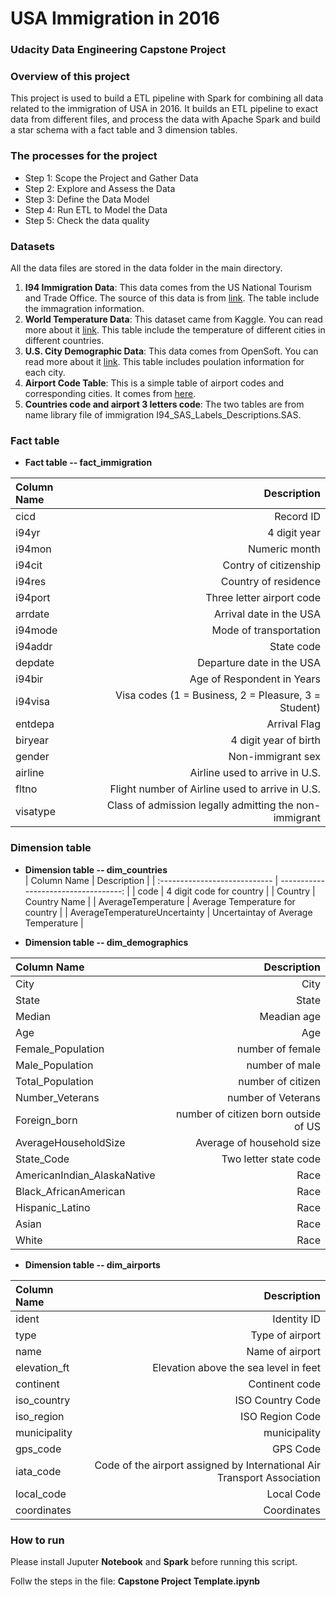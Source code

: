 # USA Immigration in 2016
### Udacity Data Engineering Capstone Project


### Overview of this project  
This project is used to build a ETL pipeline with Spark for combining all data related to the immigration of USA in 2016. It builds an ETL pipeline to exact data from different files, and process the data with Apache Spark and build a star schema with a fact table and 3 dimension tables.

### The processes for the project
* Step 1: Scope the Project and Gather Data
* Step 2: Explore and Assess the Data
* Step 3: Define the Data Model
* Step 4: Run ETL to Model the Data
* Step 5: Check the data quality  

### Datasets
All the data files are stored in the data folder in the main directory.

1. **I94 Immigration Data**: This data comes from the US National Tourism and Trade Office. The source of this data is from [link](https://travel.trade.gov/research/reports/i94/historical/2016.html). The table include the immagration information.   
2. **World Temperature Data**: This dataset came from Kaggle. You can read more about it [link](https://www.kaggle.com/berkeleyearth/climate-change-earth-surface-temperature-data). This table include the temperature of different cities in different countries.  
3. **U.S. City Demographic Data**: This data comes from OpenSoft. You can read more about it [link](https://public.opendatasoft.com/explore/dataset/us-cities-demographics/export/). This table includes poulation information for each city.  
4. **Airport Code Table**: This is a simple table of airport codes and corresponding cities. It comes from [here](https://datahub.io/core/airport-codes#data).  
5. **Countries code and airport 3 letters code**: The two tables are from name library file of immigration I94_SAS_Labels_Descriptions.SAS.    

### Fact table

- **Fact table -- fact_immigration**

| Column Name   | Description                                            |
| :------------ | -----------------------------------------------------: |
| cicd          | Record ID                                              |
| i94yr         | 4 digit year                                           |
| i94mon        | Numeric month                                          |
| i94cit        | Contry of citizenship                                  |
| i94res        | Country of residence                                   |
| i94port       | Three letter airport code                              |
| arrdate       | Arrival date in the USA                                |
| i94mode       | Mode of transportation                                 |
| i94addr       | State code                                             |
| depdate       | Departure date in the USA                              |
| i94bir        | Age of Respondent in Years                             |
| i94visa       | Visa codes (1 = Business, 2 = Pleasure, 3 = Student)   |
| entdepa       | Arrival Flag                                           |
| biryear       | 4 digit year of birth                                  |
| gender        | Non-immigrant sex                                      |
| airline       | Airline used to arrive in U.S.                         |
| fltno         | Flight number of Airline used to arrive in U.S.        |
| visatype      | Class of admission legally admitting the non-immigrant |

### Dimension table

- **Dimension table -- dim_countries**  
| Column Name                   | Description                          |
| :---------------------------- | -----------------------------------: |
| code                          | 4 digit code for country             |
| Country                       | Country Name                         |
| AverageTemperature            | Average Temperature for country      |
| AverageTemperatureUncertainty | Uncertaintay of Average Temperature  |

- **Dimension table -- dim_demographics**  

| Column Name                 | Description                                            |
| :-------------------------- | -----------------------------------------------------: |
| City                        | City                                                   |
| State                       | State                                                  |
| Median                      | Meadian age                                            |
| Age                         | Age                                                    |
| Female_Population           | number of female                                       |
| Male_Population             | number of male                                         |
| Total_Population            | number of citizen                                      |
| Number_Veterans             | number of Veterans                                     |
| Foreign_born                | number of citizen born outside of US                   |
| AverageHouseholdSize        | Average of household size                              |
| State_Code                  | Two letter state code                                  |
| AmericanIndian_AlaskaNative | Race                                                   |
| Black_AfricanAmerican       | Race                                                   |
| Hispanic_Latino             | Race                                                   |
| Asian                       | Race                                                   |
| White                       | Race        |   


- **Dimension table -- dim_airports**  

| Column Name  | Description                                                             |
| :------------| ----------------------------------------------------------------------: |
| ident        | Identity ID                                                             |
| type         | Type of airport                                                         |
| name         | Name of airport                                                         |
| elevation_ft | Elevation above the sea level in feet                                   |
| continent    | Continent code                                                          |
| iso_country  | ISO Country Code                                                        |
| iso_region   | ISO Region Code                                                         |
| municipality | municipality                                                            |
| gps_code     | GPS Code                                                                |
| iata_code    | Code of the airport assigned by International Air Transport Association |
| local_code   | Local Code                                                              |
| coordinates  | Coordinates                                                             |  



### How to run  

Please install Juputer **Notebook** and **Spark** before running this script.  

Follw the steps in the file: **Capstone Project Template.ipynb**
 
